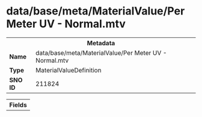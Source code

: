 <h1>data/base/meta/MaterialValue/Per Meter UV - Normal.mtv</h1><table><tr><th colspan="100%">Metadata</th></tr><tr><td><b>Name</b></td><td>data/base/meta/MaterialValue/Per Meter UV - Normal.mtv</td></tr><tr><td><b>Type</b></td><td>MaterialValueDefinition</td></tr><tr><td><b>SNO ID</b></td><td>211824</td></tr></table>

<table><tr><th colspan="100%">Fields</th></tr></table>

